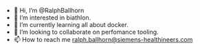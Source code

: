- 👋 Hi, I’m @RalphBallhorn
- 👀 I’m interested in biathlon.
- 🌱 I’m currently learning all about docker.
- 💞️ I’m looking to collaborate on perfomance tooling.
- 📫 How to reach me ralph.ballhorn@siemens-healthineers.com

<!---
RalphBallhorn/RalphBallhorn is a ✨ special ✨ repository because its `README.md` (this file) appears on your GitHub profile.
You can click the Preview link to take a look at your changes.
--->
